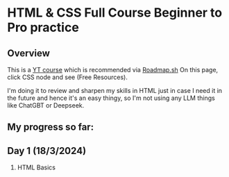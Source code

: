 # HTML & CSS Full Course Beginner to Pro practice
## Overview
This is a [YT course](https://www.youtube.com/watch?v=G3e-cpL7ofc&t=1059s) which is recommended via [Roadmap.sh](https://roadmap.sh/frontend) On this page, click CSS node and see (Free Resources).

I'm doing it to review and sharpen my skills in HTML just in case I need it in the future and hence it's an easy thingy, so I'm not using any LLM things like ChatGBT or Deepseek.
## My progress so far:

## Day 1 (18/3/2024)
1. HTML Basics
